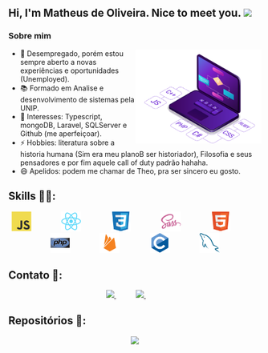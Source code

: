 ## Hi, I'm Matheus de Oliveira. Nice to meet you. <img src="https://raw.githubusercontent.com/iampavangandhi/iampavangandhi/master/gifs/Hi.gif" width="30px"></h2>

### Sobre mim

<img align="right" src="programa.png" width="250"/>

- 💼 Desempregado, porém estou sempre aberto a novas experiências e oportunidades (Unemployed).
- 📚 Formado em Analise e desenvolvimento de sistemas pela UNIP.
- 🌱 Interesses: Typescript, mongoDB, Laravel, SQLServer e Github (me aperfeiçoar).
- ⚡ Hobbies: literatura sobre a historia humana (Sim era meu planoB ser historiador), Filosofia e seus pensadores e por fim aquele call of duty padrão hahaha.
- 😄 Apelidos: podem me chamar de Theo, pra ser sincero eu gosto. 


## Skills 👨‍💻:
<p align="center">
    <img height="40" src="https://raw.githubusercontent.com/devicons/devicon/master/icons/javascript/javascript-original.svg">
    &nbsp;&nbsp;&nbsp;&nbsp;&nbsp;&nbsp;&nbsp;&nbsp;&nbsp;&nbsp;&nbsp;&nbsp;&nbsp;
    <img height="40" src="https://raw.githubusercontent.com/devicons/devicon/master/icons/react/react-original.svg">
    &nbsp;&nbsp;&nbsp;&nbsp;&nbsp;&nbsp;&nbsp;&nbsp;&nbsp;&nbsp;&nbsp;&nbsp;&nbsp;
        <img height="40" src="https://raw.githubusercontent.com/devicons/devicon/master/icons/css3/css3-original.svg">
    &nbsp;&nbsp;&nbsp;&nbsp;&nbsp;&nbsp;&nbsp;&nbsp;&nbsp;&nbsp;&nbsp;&nbsp;&nbsp;
    <img height="40" src="https://raw.githubusercontent.com/devicons/devicon/master/icons/sass/sass-original.svg">
    &nbsp;&nbsp;&nbsp;&nbsp;&nbsp;&nbsp;&nbsp;&nbsp;&nbsp;&nbsp;&nbsp;&nbsp;&nbsp;
       <img height="40" src="https://raw.githubusercontent.com/devicons/devicon/master/icons/html5/html5-original.svg">
       &nbsp;&nbsp;&nbsp;&nbsp;&nbsp;&nbsp;&nbsp;&nbsp;&nbsp;&nbsp;&nbsp;&nbsp;&nbsp;
    <img height="40" src="https://raw.githubusercontent.com/devicons/devicon/master/icons/php/php-original.svg">
     &nbsp;&nbsp;&nbsp;&nbsp;&nbsp;&nbsp;&nbsp;&nbsp;&nbsp;&nbsp;&nbsp;&nbsp;&nbsp;
   <img height="40" src="https://raw.githubusercontent.com/devicons/devicon/master/icons/firebase/firebase-plain.svg">
    &nbsp;&nbsp;&nbsp;&nbsp;&nbsp;&nbsp;&nbsp;&nbsp;&nbsp;&nbsp;&nbsp;&nbsp;&nbsp;
    <img height="40" src="https://raw.githubusercontent.com/devicons/devicon/master/icons/c/c-original.svg">
    &nbsp;&nbsp;&nbsp;&nbsp;&nbsp;&nbsp;&nbsp;&nbsp;&nbsp;&nbsp;&nbsp;&nbsp;&nbsp;
    <img height="40" src="https://raw.githubusercontent.com/devicons/devicon/master/icons/mysql/mysql-original.svg">
 
</p>

## Contato 📧:

<p align="center">
    <a href="https://github.com/Matheus-Olive1402">
        <img  src="https://img.shields.io/badge/github-%23100000.svg?&style=for-the-badge&logo=github&logoColor=white&link=mailto:https://github.com/Matheus-Olive1402">
    </a>
    &nbsp;&nbsp;&nbsp;&nbsp;&nbsp;&nbsp;&nbsp;&nbsp;&nbsp;
  <a href="https://www.linkedin.com/in/matheusoliveiradev/">
        <img src="https://img.shields.io/badge/linkedin-%230077B5.svg?&style=for-the-badge&logo=linkedin&logoColor=white&link=mailto:https://www.linkedin.com/in/matheusoliveiradev/">
    </a>
    &nbsp;&nbsp;&nbsp;&nbsp;&nbsp;&nbsp;&nbsp;&nbsp;&nbsp;
  
<p align="center"> 

 ## Repositórios 🥇: <br>
<p align="center">
  <a href="https://github.com/Matheus-Olive140/github-readme-stats">
    <img
      align="center"
      src="https://github-readme-stats.vercel.app/api/top-langs/?username=Matheus-Olive1402&langs_count=8" 
    />
</p>
